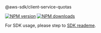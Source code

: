 @aws-sdk/client-service-quotas

[![NPM version](https://img.shields.io/npm/v/@aws-sdk/client-service-quotas/preview.svg)](https://www.npmjs.com/package/@aws-sdk/client-service-quotas)
[![NPM downloads](https://img.shields.io/npm/dm/@aws-sdk/client-service-quotas.svg)](https://www.npmjs.com/package/@aws-sdk/client-service-quotas)

For SDK usage, please step to [SDK reademe](https://github.com/aws/aws-sdk-js-v3).
